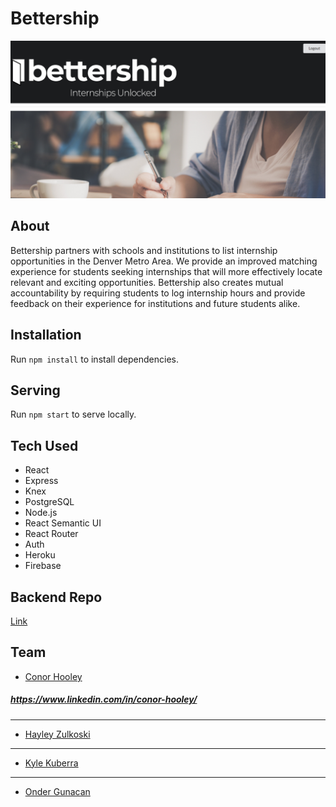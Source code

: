 # Bettership

![site image](screenshot.jpg)

## About
Bettership partners with schools and institutions to list internship opportunities in the Denver Metro Area. We provide an improved matching experience for students seeking internships that will more effectively locate relevant and exciting opportunities. Bettership also creates mutual accountability by requiring students to log internship hours and provide feedback on their experience for institutions and future students alike.

## Installation

Run `npm install` to install dependencies.

## Serving

Run `npm start` to serve locally.

## Tech Used
- React
- Express
- Knex
- PostgreSQL
- Node.js
- React Semantic UI
- React Router
- Auth
- Heroku
- Firebase

## Backend Repo

[Link](https://github.com/cchooley/CHOK-server)

## Team

- [Conor Hooley](https://github.com/cchooley)
##### https://www.linkedin.com/in/conor-hooley/
---
- [Hayley Zulkoski](https://github.com/hayz999)
---
- [Kyle Kuberra](https://github.com/kkuberra)
---
- [Onder Gunacan](https://github.com/Gunacan)